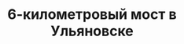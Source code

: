 ---
title: '6-километровый мост в Ульяновске'
location: ''
tags: [all, 2010]
categories: [paddling-2700km-along-the-volga-2010]
---